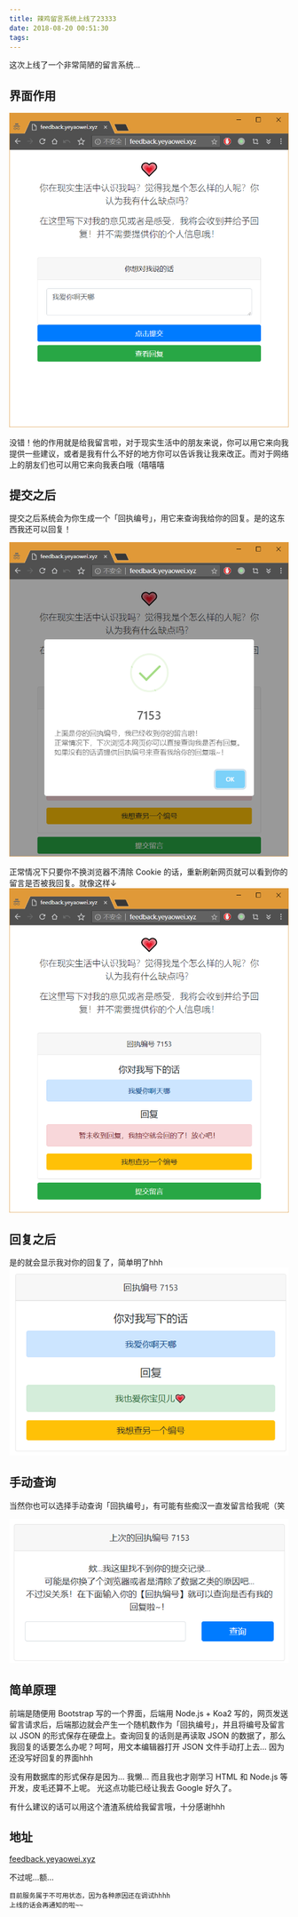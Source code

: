 ```yaml
---
title: 辣鸡留言系统上线了23333
date: 2018-08-20 00:51:30
tags:
---
```

这次上线了一个非常简陋的留言系统...
## 界面作用
![主界面](leave-message-system/main.png)

没错！他的作用就是给我留言啦，对于现实生活中的朋友来说，你可以用它来向我提供一些建议，或者是我有什么不好的地方你可以告诉我让我来改正。而对于网络上的朋友们也可以用它来向我表白哦（嘻嘻嘻

## 提交之后

提交之后系统会为你生成一个「回执编号」，用它来查询我给你的回复。是的这东西我还可以回复！

![提交](leave-message-system/success.png)

正常情况下只要你不换浏览器不清除 Cookie 的话，重新刷新网页就可以看到你的留言是否被我回复。就像这样↓
![无回复](leave-message-system/reply-no.png)

## 回复之后
是的就会显示我对你的回复了，简单明了hhh
![已回复](leave-message-system/replied.png)

## 手动查询
当然你也可以选择手动查询「回执编号」，有可能有些痴汉一直发留言给我呢（笑

![手动查询](leave-message-system/query.png)

## 简单原理
前端是随便用 Bootstrap 写的一个界面，后端用 Node.js + Koa2 写的，网页发送留言请求后，后端那边就会产生一个随机数作为「回执编号」，并且将编号及留言以 JSON 的形式保存在硬盘上。查询回复的话则是再读取 JSON 的数据了，那么我回复的话要怎么办呢？呵呵，用文本编辑器打开 JSON 文件手动打上去... 因为还没写好回复的界面hhh

没有用数据库的形式保存是因为... 我懒...
而且我也才刚学习 HTML 和 Node.js 等开发，皮毛还算不上呢。
光这点功能已经让我去 Google 好久了。

有什么建议的话可以用这个渣渣系统给我留言哦，十分感谢hhh

## 地址
[feedback.yeyaowei.xyz](http://feedback.yeyaowei.xyz)

不过呢...额...
```
目前服务属于不可用状态，因为各种原因还在调试hhhh
上线的话会再通知的啦~~
```